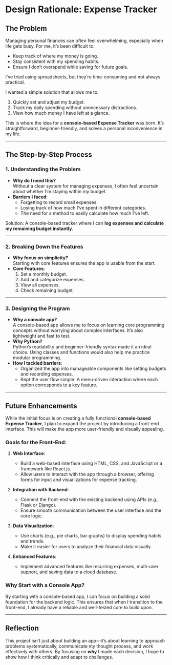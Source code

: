 # Design Rationale: Expense Tracker

## The Problem
Managing personal finances can often feel overwhelming, especially when life gets busy. For me, it’s been difficult to:
- Keep track of where my money is going.
- Stay consistent with my spending habits.
- Ensure I don’t overspend while saving for future goals.

I’ve tried using spreadsheets, but they’re time-consuming and not always practical.

I wanted a simple solution that allows me to:
1. Quickly set and adjust my budget.
2. Track my daily spending without unnecessary distractions.
3. View how much money I have left at a glance.

This is where the idea for a **console-based Expense Tracker** was born. It’s straightforward, beginner-friendly, and solves a personal inconvenience in my life.

---

## The Step-by-Step Process

### 1. Understanding the Problem
- **Why do I need this?**  
  Without a clear system for managing expenses, I often feel uncertain about whether I’m staying within my budget.
- **Barriers I faced**:
  - Forgetting to record small expenses.
  - Losing track of how much I’ve spent in different categories.
  - The need for a method to easily calculate how much I’ve left.

Solution: A console-based tracker where I can **log expenses and calculate my remaining budget instantly**.

---

### 2. Breaking Down the Features
- **Why focus on simplicity?**  
  Starting with core features ensures the app is usable from the start.
- **Core Features**:
  1. Set a monthly budget.
  2. Add and categorize expenses.
  3. View all expenses.
  4. Check remaining budget.

---

### 3. Designing the Program
- **Why a console app?**  
  A console-based app allows me to focus on learning core programming concepts without worrying about complex interfaces. It’s also lightweight and fast to test.
- **Why Python?**  
  Python’s readability and beginner-friendly syntax made it an ideal choice. Using classes and functions would also help me practice modular programming.
- **How I tackled barriers**:
  - Organized the app into manageable components like setting budgets and recording expenses.
  - Kept the user flow simple: A menu-driven interaction where each option corresponds to a key feature.
  
---

## Future Enhancements
While the initial focus is on creating a fully functional **console-based Expense Tracker**, I plan to expand the project by introducing a front-end interface. This will make the app more user-friendly and visually appealing.

### Goals for the Front-End:
1. **Web Interface**:
   - Build a web-based interface using HTML, CSS, and JavaScript or a framework like React.js.
   - Allow users to interact with the app through a browser, offering forms for input and visualizations for expense tracking.

2. **Integration with Backend**:
   - Connect the front-end with the existing backend using APIs (e.g., Flask or Django).
   - Ensure smooth communication between the user interface and the core logic.

3. **Data Visualization**:
   - Use charts (e.g., pie charts, bar graphs) to display spending habits and trends.
   - Make it easier for users to analyze their financial data visually.

4. **Enhanced Features**:
   - Implement advanced features like recurring expenses, multi-user support, and saving data to a cloud database.

### Why Start with a Console App?
By starting with a console-based app, I can focus on building a solid foundation for the backend logic. This ensures that when I transition to the front-end, I already have a reliable and well-tested core to build upon.

---

## Reflection
This project isn’t just about building an app—it’s about learning to approach problems systematically, communicate my thought process, and work effectively with others. By focusing on **why** I made each decision, I hope to show how I think critically and adapt to challenges.
